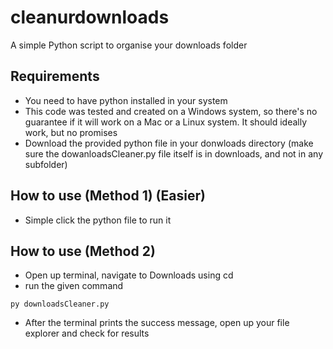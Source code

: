 # cleanurdownloads
A simple Python script to organise your downloads folder

## Requirements
- You need to have python installed in your system
- This code was tested and created on a Windows system, so there's no guarantee if it will work on a Mac or a Linux system. It should ideally work, but no promises
- Download the provided python file in your donwloads directory (make sure the dowanloadsCleaner.py file itself is in downloads, and not in any subfolder)

## How to use (Method 1) (Easier)
- Simple click the python file to run it

## How to use (Method 2)
- Open up terminal, navigate to Downloads using cd
- run the given command
```
py downloadsCleaner.py
```
- After the terminal prints the success message, open up your file explorer and check for results
